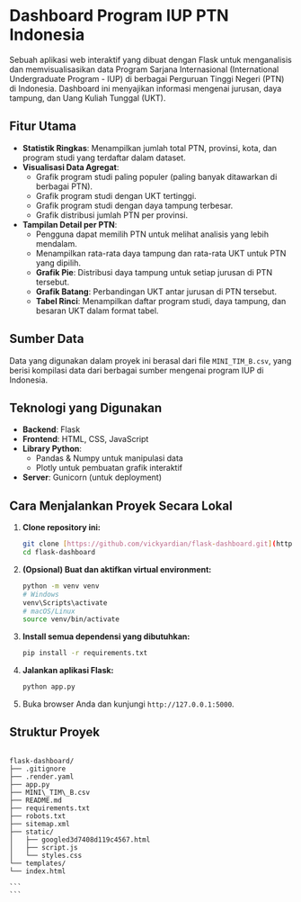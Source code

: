 # Dashboard Program IUP PTN Indonesia

Sebuah aplikasi web interaktif yang dibuat dengan Flask untuk menganalisis dan memvisualisasikan data Program Sarjana Internasional (International Undergraduate Program - IUP) di berbagai Perguruan Tinggi Negeri (PTN) di Indonesia. Dashboard ini menyajikan informasi mengenai jurusan, daya tampung, dan Uang Kuliah Tunggal (UKT).

## Fitur Utama

- **Statistik Ringkas**: Menampilkan jumlah total PTN, provinsi, kota, dan program studi yang terdaftar dalam dataset.
- **Visualisasi Data Agregat**:
  - Grafik program studi paling populer (paling banyak ditawarkan di berbagai PTN).
  - Grafik program studi dengan UKT tertinggi.
  - Grafik program studi dengan daya tampung terbesar.
  - Grafik distribusi jumlah PTN per provinsi.
- **Tampilan Detail per PTN**:
  - Pengguna dapat memilih PTN untuk melihat analisis yang lebih mendalam.
  - Menampilkan rata-rata daya tampung dan rata-rata UKT untuk PTN yang dipilih.
  - **Grafik Pie**: Distribusi daya tampung untuk setiap jurusan di PTN tersebut.
  - **Grafik Batang**: Perbandingan UKT antar jurusan di PTN tersebut.
  - **Tabel Rinci**: Menampilkan daftar program studi, daya tampung, dan besaran UKT dalam format tabel.

## Sumber Data

Data yang digunakan dalam proyek ini berasal dari file `MINI_TIM_B.csv`, yang berisi kompilasi data dari berbagai sumber mengenai program IUP di Indonesia.

## Teknologi yang Digunakan

- **Backend**: Flask
- **Frontend**: HTML, CSS, JavaScript
- **Library Python**:
    - Pandas & Numpy untuk manipulasi data
    - Plotly untuk pembuatan grafik interaktif
- **Server**: Gunicorn (untuk deployment)

## Cara Menjalankan Proyek Secara Lokal

1.  **Clone repository ini:**
    ```bash
    git clone [https://github.com/vickyardian/flask-dashboard.git](https://github.com/vickyardian/flask-dashboard.git)
    cd flask-dashboard
    ```

2.  **(Opsional) Buat dan aktifkan virtual environment:**
    ```bash
    python -m venv venv
    # Windows
    venv\Scripts\activate
    # macOS/Linux
    source venv/bin/activate
    ```

3.  **Install semua dependensi yang dibutuhkan:**
    ```bash
    pip install -r requirements.txt
    ```

4.  **Jalankan aplikasi Flask:**
    ```bash
    python app.py
    ```

5.  Buka browser Anda dan kunjungi `http://127.0.0.1:5000`.

## Struktur Proyek

````

flask-dashboard/
├── .gitignore
├── .render.yaml
├── app.py
├── MINI\_TIM\_B.csv
├── README.md
├── requirements.txt
├── robots.txt
├── sitemap.xml
├── static/
│   ├── googled3d7408d119c4567.html
│   ├── script.js
│   └── styles.css
└── templates/
└── index.html

```
```